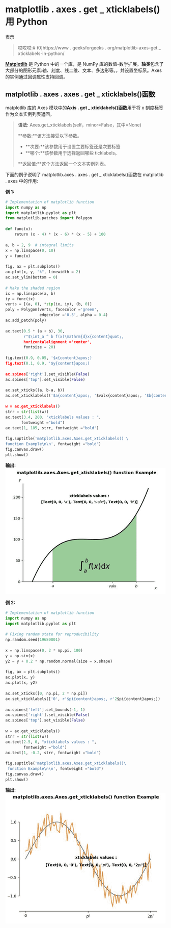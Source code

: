 # matplotlib . axes . get _ xticklabels()用 Python

表示

> 哎哎哎:# t0]https://www . geeksforgeeks . org/matplotlib-axes-get _ xticklabels-in-python/

**[Matplotlib](https://www.geeksforgeeks.org/python-introduction-matplotlib/)** 是 Python 中的一个库，是 NumPy 库的数值-数学扩展。**轴类**包含了大部分的图形元素:轴、刻度、线二维、文本、多边形等。，并设置坐标系。Axes 的实例通过回调属性支持回调。

## matplotlib . axes . axes . get _ xticklabels()函数

matplotlib 库的 Axes 模块中的**Axis . get _ xticklabels()函数**用于将 x 刻度标签作为文本实例列表返回。

> **语法:** Axes.get_xticklabels(self，minor=False，其中=None)
> 
> **参数:**该方法接受以下参数。
> 
> *   **次要:**该参数用于设置主要标签还是次要标签
> *   **哪个:**该参数用于选择返回哪些 ticklabels。
> 
> **返回值:**这个方法返回一个文本实例列表。

下面的例子说明了 matplotlib.axes . axes . get _ xticklabels()函数在 matplotlib . axes 中的作用:

**例 1:**

```py
# Implementation of matplotlib function
import numpy as np
import matplotlib.pyplot as plt
from matplotlib.patches import Polygon

def func(x):
    return (x - 4) * (x - 6) * (x - 5) + 100

a, b = 2, 9  # integral limits
x = np.linspace(0, 10)
y = func(x)

fig, ax = plt.subplots()
ax.plot(x, y, "k", linewidth = 2)
ax.set_ylim(bottom = 0)

# Make the shaded region
ix = np.linspace(a, b)
iy = func(ix)
verts = [(a, 0), *zip(ix, iy), (b, 0)]
poly = Polygon(verts, facecolor ='green',
               edgecolor ='0.5', alpha = 0.4)
ax.add_patch(poly)

ax.text(0.5 * (a + b), 30,
        r"$\int_a ^ b f(x)\mathrm{d}x{content}quot;,
        horizontalalignment ='center',
        fontsize = 20)

fig.text(0.9, 0.05, '$x{content}apos;)
fig.text(0.1, 0.9, '$y{content}apos;)

ax.spines['right'].set_visible(False)
ax.spines['top'].set_visible(False)

ax.set_xticks((a, b-a, b))
ax.set_xticklabels(('$a{content}apos;, '$valx{content}apos;, '$b{content}apos;))

w = ax.get_xticklabels()
strr = str(list(w))
ax.text(3.4, 200, "xticklabels values : ", 
       fontweight ="bold")
ax.text(1, 185, strr, fontweight ="bold")

fig.suptitle('matplotlib.axes.Axes.get_xticklabels() \
function Example\n\n', fontweight ="bold")
fig.canvas.draw()
plt.show()
```

**输出:**
![](img/4b416275a74be18394686f6a422c42a2.png)

**例 2:**

```py
# Implementation of matplotlib function
import numpy as np
import matplotlib.pyplot as plt

# Fixing random state for reproducibility
np.random.seed(19680801)

x = np.linspace(0, 2 * np.pi, 100)
y = np.sin(x)
y2 = y + 0.2 * np.random.normal(size = x.shape)

fig, ax = plt.subplots()
ax.plot(x, y)
ax.plot(x, y2)

ax.set_xticks([0, np.pi, 2 * np.pi])
ax.set_xticklabels(['0', r'$pi{content}apos;, r'2$pi{content}apos;])

ax.spines['left'].set_bounds(-1, 1)
ax.spines['right'].set_visible(False)
ax.spines['top'].set_visible(False)

w = ax.get_xticklabels()
strr = str(list(w))
ax.text(2.5, 0, "xticklabels values : ", 
        fontweight ="bold")
ax.text(1, -0.2, strr, fontweight ="bold")

fig.suptitle('matplotlib.axes.Axes.get_xticklabels()\
 function Example\n\n', fontweight ="bold")
fig.canvas.draw()
plt.show()
```

**输出:**
![](img/b96209524eaf0a7a379f678e81de8967.png)